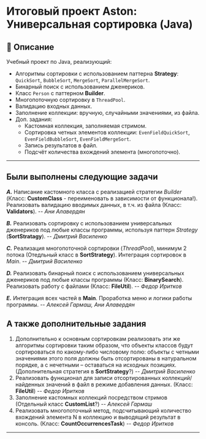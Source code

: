 # Итоговый проект Aston: Универсальная сортировка (Java)

## 📌 Описание
Учебный проект по Java, реализующий:
- Алгоритмы сортировки с использованием паттерна **Strategy**: `QuickSort`, `BubbleSort`, `MergeSort`, `ParallelMergeSort`.
- Бинарный поиск с использованием дженериков.
- Класс `Person` с паттерном **Builder**.
- Многопоточную сортировку в `ThreadPool`.
- Валидацию входных данных.
- Заполнение коллекции: вручную, случайными значениями, из файла.
- Доп. задания:
  - Кастомная коллекция, заполняемая стримом.
  - Сортировка четных элементов коллекции: `EvenFieldQuickSort`, `EvenFieldBubbleSort`, `EvenFieldMergeSort`.
  - Запись результатов в файл.
  - Подсчёт количества вхождений элемента (многопоточно).
---

## Были выполнены следующие задачи
***А.*** Написание кастомного класса с реализацией стратегии *Builder* (Класс: **CustomClass** - переименовать в зависимости от функционала!). Реализовать валидацию вводимых данных, в т.ч. из файла (Класс: **Validators**). -- *Ани Алавердян*

***B.*** Реализовать сортировку с использованием универсальных дженериков под любые классы программы, используя паттерн *Strategy* (**SortStratagy**). -- *Дмитрий Василенко*

***C.*** Реализация многопоточной сортировки (*ThreadPool*), минимум 2 потока (Отедльный класс в **SortStrategy**). Интеграция сортировок в *Main*. -- *Дмитрий Василенко*

***D.*** Реализовать бинарный поиск с использованием универсальных дженериков под любые классы программы (Класс: **BinarySearch**). Реализовать работу с файлами (Класс: **FileUtil**). -- *Федор Иритков*

***E.*** Интеграция всех частей в **Main**. Проработка меню и логики работы программы. -- *Алексей Гармаш, Ани Алавердян*

## А также дополнительные задания
1. Дополнительно к основным сортировкам реализовать эти же алгоритмы сортировки таким образом, что объекты классов будут сортироваться по какому-либо числовому полю: объекты с четными значениями этого поля должны быть отсортированы в натуральном порядке, а с нечетными – оставаться на исходных позициях. (Дополнительная стратегия в **SortStrategy**?) -- *Дмитрий Василенко*
2. Реализовать функционал для записи отсортированных коллекций/найденных значений в файл в режиме добавления данных. (Класс: **FileUtil**) -- *Федор Иритков*
3. Заполнение кастомных коллекций посредством стримов (Отдельный класс **CustomList**?) -- *Алексей Гармаш*
4. Реализовать многопоточный метод, подсчитывающий количество вхождений элемента N в коллекцию и выводящий результат в консоль. (Класс: **CountOccurrencesTask**) -- *Федор Иритков*

---


